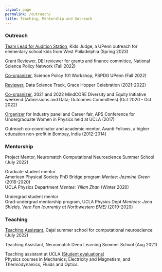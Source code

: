 ```yaml
---
layout: page
permalink: /outreach/
title: Teaching, Mentorship and Outreach
---
```

### Outreach

[Team Lead for Audition Station](https://drive.google.com/drive/folders/1Csdhgg_frCQJ_L-vKSmbUM1zmVCtQeK0?usp=sharing), Kids Judge, a UPenn 
outreach for elementary school kids from West Philadelphia (Spring 2023)

Grant Reviewer, DEI reviewer for grants and finance committee, National Science Policy Network (Fall 2022)

[Co-organizer](https://docs.google.com/presentation/d/1w_Twb0VZlkCKuArOoUXYnwEyaOpuPNK_kQQCuUWcxOI/edit#slide=id.p), Science Policy 101 Workshop, PSPDG UPenn (Fall 2022)

[Reviewer](https://ghc.anitab.org/get-involved/vghc-21-committees/), Data Science Track, Grace Hopper Celebration (2021-2022)

[Co-organizer](https://web.sas.upenn.edu/dive/staff/), 2021 and 2022 MindCORE Diversity and Equity Initiative weekend (Admissions and Data; Outcomes Committees) (Oct 2020 - Oct 2022)

[Organizer](https://conferences.pa.ucla.edu/cuwip-ucla/organizers.html) for Industry panel and Career fair, APS Conference for Undergraduate Women in Physics held at UCLA (2017)

Outreach co-coordinator and academic mentor, Avanti Fellows, a higher education non-profit in Bombay, India (2012-2014)

### Mentorship
Project Mentor, Neuromatch Computational Neuroscience Summer School (July 2022)

Graduate student mentor<br>
American Physical Society PhD Bridge program *Mentee: Jazmine Green* (2019-2020)<br>
UCLA Physics Department *Mentee: Yilian Zhan* (Winter 2020)

Undergrad student mentor<br>
Grad-undergrad mentorship program, UCLA Physics Dept *Mentees: Jena Shields, Vera Fan (currently at Northwestern BME)* (2019-2020)

### Teaching
[Teaching Assistant](https://cajal-training.org/on-site/ccn2022/), Cajal summer school for computational neuroscience (July 2022)

Teaching Assistant, Neuromatch Deep Learning Summer School (Aug 2021)

Teaching assistant at UCLA ([Student 
evaluations](https://www.dropbox.com/s/xvwspxx7ytg2idc/UCLAStudentReviewsCompiled.pdf?dl=0)) <br>
Physics courses in Mechanics; Electricity and Magnetism; and Thermodynamics, Fluids and Optics.
